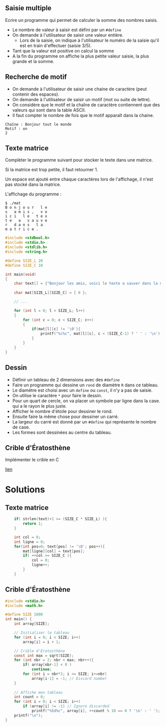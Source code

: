 ## Saisie multiple

Ecrire un programme qui permet de calculer la somme des nombres saisis.

- Le nombre de valeur à saisir est défini par un `#define`
- On demande à l'utilisateur de saisir une valeur entière.
  - Lors de la saisie, on indique à l'utilisateur le numéro de la saisie qu'il est
    en train d'effectuer (saisie 3/5).
- Tant que la valeur est positive on calcul la somme
- A la fin du programme on affiche la plus petite valeur saisie, la plus grande et la somme.

## Recherche de motif

- On demande à l'utilisateur de saisir une chaine de caractère (peut contenir des espaces).
- On demande à l'utilisateur de saisir un motif (mot ou suite de lettre).
- On considère que le motif et la chaîne de caractère contiennent que des valeurs qui sont
  dans la table ASCII.
- Il faut compter le nombre de fois que le motif apparaît dans la chaine.

```console
Chaîne : Bonjour tout le monde
Motif : on
2
```

## Texte matrice
Complèter le programme suivant pour stocker le texte dans une matrice.

Si la matrice est trop petite, il faut retourner 1.

Un espace est ajouté entre chaque caractères lors de l'affichage, il n'est pas stocké dans la matrice.

L'affichage du programme :
```console
$ ./mat
B o n j o u r   l e
s   a m i s ,   v o
i c i   l e   t e x
t e   a   s a u v e
r   d a n s   l a  
m a t r i c e . 
```

```c
#include <stdbool.h>
#include <stdio.h>
#include <stdlib.h>
#include <string.h>

#define SIZE_L 20
#define SIZE_C 10

int main(void)
{
    char text[] = {"Bonjour les amis, voici le texte a sauver dans la matrice."};
    
    char mat[SIZE_L][SIZE_C] = { 0 };

    // ...

    for (int l = 0; l < SIZE_L; l++)
    {
        for (int c = 0; c < SIZE_C; c++)
        {
            if(mat[l][c] != '\0'){
                printf("%c%c", mat[l][c], c < (SIZE_C-1) ? ' ' : '\n');
            }
        }
    }
}
```

## Dessin

- Définir un tableau de 2 dimensions avec des `#define`
- Faire un programme qui dessine un `rond` de diamètre `R` dans ce tableau.
- Le diamètre est choisi avec un `define` ou `const`, il n'y a pas de saisie.
- On utilise le caractère `*` pour faire le dessin.
- Pour un quart de cercle, on va placer un symbole par ligne dans la case.
  qui a le rayon le plus juste.
- Afficher le nombre d'étoile pour dessiner le rond.
- Ensuite faire la même chose pour dessiner un carré.
- La largeur du carré est donné par un `#define` qui représente le nombre de case.
- Les formes sont dessinées au centre du tableau.

## Crible d'Ératosthène

Implémenter le crible en C

[lien](https://fr.wikipedia.org/wiki/Crible_d%27%C3%89ratosth%C3%A8ne)

# Solutions

## Texte matrice
```c
    if( strlen(text)+1 >= (SIZE_C * SIZE_L) ){
        return 1;
    }

    int col = 0;
    int ligne = 0;
    for(int pos=0; text[pos] != '\0'; pos++){
        mat[ligne][col] = text[pos];
        if( ++col >= SIZE_C ){
            col = 0;
            ligne++;
        }
    }
```

## Crible d'Ératosthène

```c
#include <stdio.h>
#include <math.h>

#define SIZE 1000
int main() {
    int array[SIZE];

    // Initialiser le tableau
    for (int i = 0; i < SIZE; i++)
        array[i] = i + 1;

    // Crible d'Ératosthène
    const int max = sqrt(SIZE);
    for (int nbr = 2; nbr < max; nbr++){
        if( array[nbr-1] < 0 )
            continue;
        for (int i = nbr*2; i <= SIZE; i+=nbr)
            array[i-1] = -1; // Discard number
    }
                
    // Affiche mon tableau
    int count = 0;
    for (int i = 0; i < SIZE; i++)
        if (array[i] != -1) // Ignore discarded
            printf("%5d%c", array[i], ++count % 10 == 0 ? '\n' : ' ');
    printf("\n");
}
```
